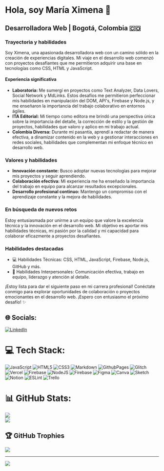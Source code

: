 # Hola, soy María Ximena 👋

## Desarrolladora Web | Bogotá, Colombia 🇨🇴

### Trayectoria y habilidades
Soy Ximena, una apasionada desarrolladora web con un camino sólido en la creación de experiencias digitales. Mi viaje en el desarrollo web comenzó con proyectos desafiantes que me permitieron adquirir una base en tecnologías como CSS, HTML y JavaScript.

#### Experiencia significativa
- **Laboratoria:** Me sumergí en proyectos como Text Analyzer, Data Lovers, Social Network y MdLinks. Estos desafíos me permitieron perfeccionar mis habilidades en manipulación del DOM, API's, Firebase y Node.js, y me enseñaron la importancia del trabajo colaborativo en entornos ágiles.
- **ITA Editorial:** Mi tiempo como editora me brindó una perspectiva única sobre la importancia del detalle, la corrección de estilo y la gestión de proyectos, habilidades que valoro y aplico en mi trabajo actual.
- **Colombia Diversa:** Durante mi pasantía, aprendí a redactar de manera efectiva, a dinamizar contenido en la web y a gestionar interacciones en redes sociales, habilidades que complementan mi enfoque técnico en desarrollo web.

### Valores y habilidades
- **Innovación constante:** Busco adoptar nuevas tecnologías para mejorar mis proyectos y seguir aprendiendo.
- **Colaboración efectiva:** Mi experiencia me ha enseñado la importancia del trabajo en equipo para alcanzar resultados excepcionales.
- **Desarrollo profesional continuo:** Mantengo un compromiso con el aprendizaje constante y la mejora de habilidades.

### En búsqueda de nuevos retos
Estoy entusiasmada por unirme a un equipo que valore la excelencia técnica y la innovación en el desarrollo web. Mi objetivo es aportar mis habilidades técnicas, mi pasión por la calidad y mi capacidad para colaborar eficazmente a proyectos desafiantes.

### Habilidades destacadas
- 💻 Habilidades Técnicas: CSS, HTML, JavaScript, Firebase, Node.js, GitHub y más.
- 🤝 Habilidades Interpersonales: Comunicación efectiva, trabajo en equipo, liderazgo y atención al detalle.

¡Estoy lista para dar el siguiente paso en mi carrera profesional! Conéctate conmigo para explorar oportunidades de colaboración o proyectos emocionantes en el desarrollo web. ¡Espero con entusiasmo el próximo desafío! ✨

## 🌐 Socials:
[![LinkedIn](https://img.shields.io/badge/LinkedIn-%230077B5.svg?logo=linkedin&logoColor=white)](https://linkedin.com/in/https://www.linkedin.com/in/maria-ximena-cortes-melo-274459185/) 

# 💻 Tech Stack:
![JavaScript](https://img.shields.io/badge/javascript-%23323330.svg?style=for-the-badge&logo=javascript&logoColor=%23F7DF1E) ![HTML5](https://img.shields.io/badge/html5-%23E34F26.svg?style=for-the-badge&logo=html5&logoColor=white) ![CSS3](https://img.shields.io/badge/css3-%231572B6.svg?style=for-the-badge&logo=css3&logoColor=white) ![Markdown](https://img.shields.io/badge/markdown-%23000000.svg?style=for-the-badge&logo=markdown&logoColor=white) ![GithubPages](https://img.shields.io/badge/github%20pages-121013?style=for-the-badge&logo=github&logoColor=white) ![Glitch](https://img.shields.io/badge/glitch-%233333FF.svg?style=for-the-badge&logo=glitch&logoColor=white) ![Vercel](https://img.shields.io/badge/vercel-%23000000.svg?style=for-the-badge&logo=vercel&logoColor=white) ![Firebase](https://img.shields.io/badge/firebase-%23039BE5.svg?style=for-the-badge&logo=firebase) ![NodeJS](https://img.shields.io/badge/node.js-6DA55F?style=for-the-badge&logo=node.js&logoColor=white) ![Firebase](https://img.shields.io/badge/Firebase-039BE5?style=for-the-badge&logo=Firebase&logoColor=white) ![Figma](https://img.shields.io/badge/figma-%23F24E1E.svg?style=for-the-badge&logo=figma&logoColor=white) ![Canva](https://img.shields.io/badge/Canva-%2300C4CC.svg?style=for-the-badge&logo=Canva&logoColor=white) ![Sketch](https://img.shields.io/badge/Sketch-FFB387?style=for-the-badge&logo=sketch&logoColor=black) ![Notion](https://img.shields.io/badge/Notion-%23000000.svg?style=for-the-badge&logo=notion&logoColor=white) ![ESLint](https://img.shields.io/badge/ESLint-4B3263?style=for-the-badge&logo=eslint&logoColor=white) ![Trello](https://img.shields.io/badge/Trello-%23026AA7.svg?style=for-the-badge&logo=Trello&logoColor=white)
# 📊 GitHub Stats:
![](https://github-readme-stats.vercel.app/api?username=mariacortesm&theme=dark&hide_border=false&include_all_commits=false&count_private=false)<br/>
![](https://github-readme-streak-stats.herokuapp.com/?user=mariacortesm&theme=dark&hide_border=false)<br/>


## 🏆 GitHub Trophies
![](https://github-profile-trophy.vercel.app/?username=mariacortesm&theme=monokai&no-frame=false&no-bg=true&margin-w=4)

---
[![](https://visitcount.itsvg.in/api?id=mariacortesm&icon=0&color=0)](https://visitcount.itsvg.in)

<!-- Proudly created with GPRM ( https://gprm.itsvg.in ) -->
